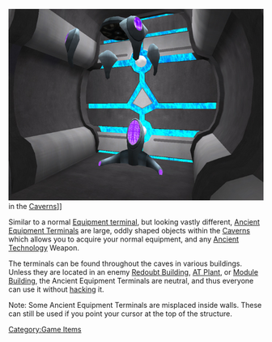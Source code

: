 ![](images/AncientEquipmentTerminal.jpg "fig:AncientEquipmentTerminal.jpg") in
the [Caverns](Cavern "wikilink")\]\]

Similar to a normal [Equipment terminal](Equipment_terminal "wikilink"),
but looking vastly different, [Ancient Equipment
Terminals](Ancient_Equipment_Terminal "wikilink") are large, oddly
shaped objects within the [Caverns](Core_Combat "wikilink") which allows
you to acquire your normal equipment, and any [Ancient
Technology](Ancient_Technology "wikilink") Weapon.

The terminals can be found throughout the caves in various buildings.
Unless they are located in an enemy [Redoubt
Building](Redoubt_Building "wikilink"), [AT Plant](AT_Plant "wikilink"),
or [Module Building](Module_Building "wikilink"), the Ancient Equipment
Terminals are neutral, and thus everyone can use it without
[hacking](hack "wikilink") it.

Note: Some Ancient Equipment Terminals are misplaced inside walls. These
can still be used if you point your cursor at the top of the structure.

[Category:Game Items](Category:Game_Items "wikilink")
